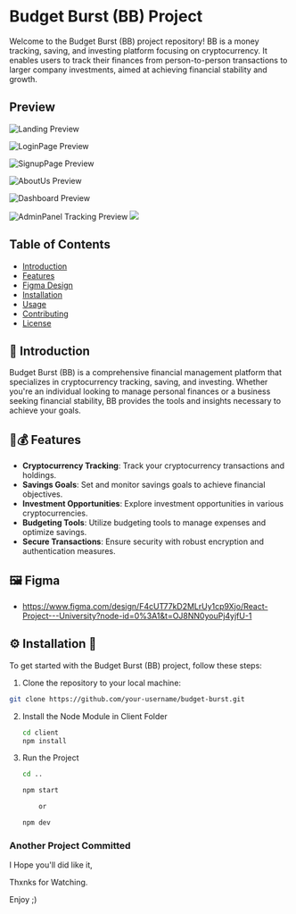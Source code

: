 # Budget Burst (BB) Project

Welcome to the Budget Burst (BB) project repository! BB is a money tracking, saving, and investing platform focusing on cryptocurrency. It enables users to track their finances from person-to-person transactions to larger company investments, aimed at achieving financial stability and growth.

## Preview

![Landing Preview](https://blogger.googleusercontent.com/img/a/AVvXsEiGG_--dnhTGRBrLBap6JJCf1UWop9xR_tOJWe2e5Lixy9DEZyJDxTEA-GBUMtuV7Z4FWjvsX1CUt4K1xOmaUSQ1fnm93vF_KoVTucSA4WDIr1EWD5SF38tjnTCxWlbJ2LbyV0dCt-HifhCImCiZvDFjcaw3ux2gDDDnXW_X-4HmO_03obnWMbQ7UcJly0)

![LoginPage Preview](https://blogger.googleusercontent.com/img/a/AVvXsEgu4U0skq_feZGa1-lPmL4m2Y9k9jNW8hLB2wqvmlbJMFOs3kThVBYrZK3ARKi5WGkEeBllL16QSRYVKy5BBe_xURO5iZdLOFJ0RAu9Wnth5-zoMQaqNjAIUB3AujiM1SlI_PfvOec00NlZFmHq9KE6Eywfi-NHX4fcPF_w-wNj413mVyofYew75FWOAZg)

![SignupPage Preview](https://blogger.googleusercontent.com/img/a/AVvXsEhev_FFz6WJT7eXyv-SfOkiQtG8GKdgy7_Zett_q-CDo4SqdqKlP3dBC3_finIofbczByRbLSgUcMCuR3o2Hk-efm2D7zR83m1VE6fh7YOd_QePIl5DExHrDvlUA034pWLJmtD8oG7oPnc2-kTXsCtd08LAr9vfR8lAGHnC1zFQxMvnlmvjOhT04NGVHtA)

![AboutUs Preview](https://blogger.googleusercontent.com/img/a/AVvXsEiuNS-v-XlRZFHDogiiD2DGpFHT8OuyB6DRoFFt0Fm5j-CzL49PCt2xtFUL-6C0pyXK_sPyV6THGb-XWO6LtH50GEvGCE_Ts9sYr8JsJuZgTn4Lq2zuJ0z-5Uplcz_JqlN7S7-SwzcZybrLwPI0vPdXpxT4_xIjImFsFQlM4SsT0N3zjqX24gQgOaE-zh0)

![Dashboard Preview](https://blogger.googleusercontent.com/img/a/AVvXsEi62ClLY8AjvxaDrtIntmqlaSGombSYav5LA0SHeRXSshMuawuz1W-35LvWpiuMCAGyTmn5-zsCqqYD_jCd8bZ0nrgZC3KN_xCEff-0M5smjiUod-oBjm8AIbSrAi97AWXytUL0I8zQ4ly7r6GLSDxE50FtJifOHGxqNzPszzpq1OXofClfbjgBCLqz518)

![AdminPanel Tracking Preview](https://blogger.googleusercontent.com/img/a/AVvXsEgVM5r4KzM5bDgQlJWQQM9NFqC79VDb5r-rFqIozxNcfRn_sxgJeIxchmOU6c5ABs0_xswToLKpFUNpYx8MwHCwlWz81OdpRc5yOpMoKt1YkXqsKIPiBF_cOGi9ZashL649GS-AvZlsOMg5Srg3xs0Y94JdIfnp6LWtcQ8WrzH5vNGoNDpB5w-nohbayVQ)
![](https://blogger.googleusercontent.com/img/a/AVvXsEhlunrslHsq5oyidkWmjbu8xw_B3wTx85zG1icl7sRAf2CqO6-9c_XhpcERXTPZ7DNIxJ0WUELb_iEY271JDq3I50tvsiPSbujtR4KvXnuXSzBDSu7X1cmx5BanWN7J_FGoacA4E0s0gqOvEyvPkIWyzd6GrVoGi8Nel2AbPbixYMvfihNU7dyuwkVAess)

## Table of Contents

- [Introduction](#introduction)
- [Features](#features)
- [Figma Design](#figma)
- [Installation](#installation)
- [Usage](#usage)
- [Contributing](#contributing)
- [License](#license)

## 📖 Introduction

Budget Burst (BB) is a comprehensive financial management platform that specializes in cryptocurrency tracking, saving, and investing. Whether you're an individual looking to manage personal finances or a business seeking financial stability, BB provides the tools and insights necessary to achieve your goals.

## 💸💰 Features 
- **Cryptocurrency Tracking**: Track your cryptocurrency transactions and holdings.
- **Savings Goals**: Set and monitor savings goals to achieve financial objectives.
- **Investment Opportunities**: Explore investment opportunities in various cryptocurrencies.
- **Budgeting Tools**: Utilize budgeting tools to manage expenses and optimize savings.
- **Secure Transactions**: Ensure security with robust encryption and authentication measures.

## 🖼️ Figma
- https://www.figma.com/design/F4cUT77kD2MLrUy1cp9Xjo/React-Project---University?node-id=0%3A1&t=OJ8NN0youPj4yjfU-1

## ⚙️ Installation 🧪

To get started with the Budget Burst (BB) project, follow these steps:

1.  Clone the repository to your local machine:

   ```bash
   git clone https://github.com/your-username/budget-burst.git
```

2. Install the Node Module in Client Folder

    ```bash
    cd client
    npm install
    ```
    
3. Run the Project

    ```bash
    cd .. 
    
    npm start

        or

    npm dev 
    ```

### Another Project Committed
I Hope you'll did like it,

Thxnks for Watching.

Enjoy ;)
